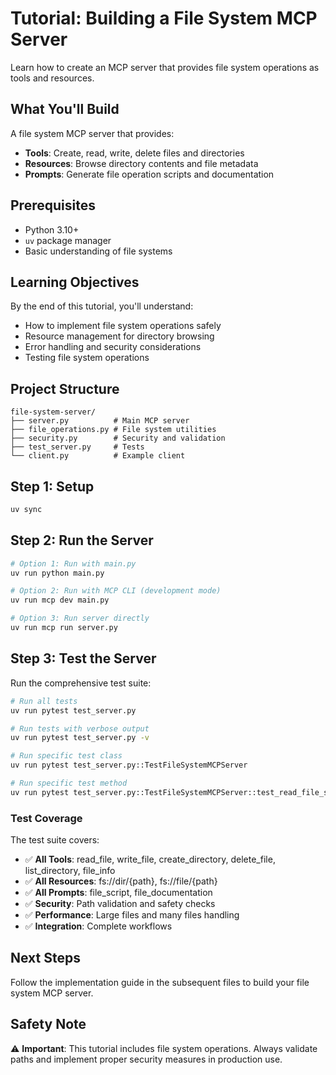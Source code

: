 # Tutorial: Building a File System MCP Server

Learn how to create an MCP server that provides file system operations as tools and resources.

## What You'll Build

A file system MCP server that provides:
- **Tools**: Create, read, write, delete files and directories
- **Resources**: Browse directory contents and file metadata
- **Prompts**: Generate file operation scripts and documentation

## Prerequisites

- Python 3.10+
- `uv` package manager
- Basic understanding of file systems

## Learning Objectives

By the end of this tutorial, you'll understand:
- How to implement file system operations safely
- Resource management for directory browsing
- Error handling and security considerations
- Testing file system operations

## Project Structure

```
file-system-server/
├── server.py          # Main MCP server
├── file_operations.py # File system utilities
├── security.py        # Security and validation
├── test_server.py     # Tests
└── client.py          # Example client
```

## Step 1: Setup

```bash
uv sync
```

## Step 2: Run the Server

```bash
# Option 1: Run with main.py
uv run python main.py

# Option 2: Run with MCP CLI (development mode)
uv run mcp dev main.py

# Option 3: Run server directly
uv run mcp run server.py
```

## Step 3: Test the Server

Run the comprehensive test suite:

```bash
# Run all tests
uv run pytest test_server.py

# Run tests with verbose output
uv run pytest test_server.py -v

# Run specific test class
uv run pytest test_server.py::TestFileSystemMCPServer

# Run specific test method
uv run pytest test_server.py::TestFileSystemMCPServer::test_read_file_success
```

### Test Coverage

The test suite covers:
- ✅ **All Tools**: read_file, write_file, create_directory, delete_file, list_directory, file_info
- ✅ **All Resources**: fs://dir/{path}, fs://file/{path}
- ✅ **All Prompts**: file_script, file_documentation
- ✅ **Security**: Path validation and safety checks
- ✅ **Performance**: Large files and many files handling
- ✅ **Integration**: Complete workflows

## Next Steps

Follow the implementation guide in the subsequent files to build your file system MCP server.

## Safety Note

⚠️ **Important**: This tutorial includes file system operations. Always validate paths and implement proper security measures in production use.
